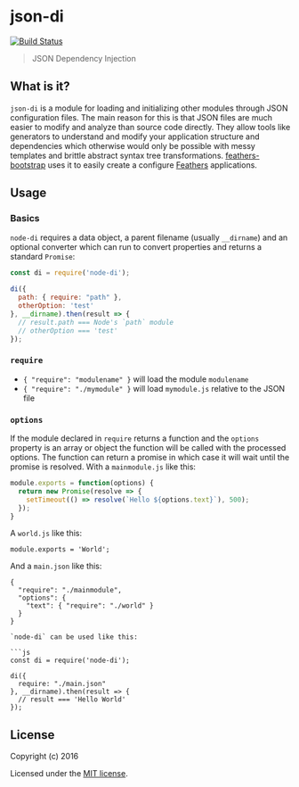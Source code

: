 # json-di

[![Build Status](https://travis-ci.org/daffl/json-di.png?branch=master)](https://travis-ci.org/daffl/json-di)

> JSON Dependency Injection

## What is it?

`json-di` is a module for loading and initializing other modules through JSON configuration files. The main reason for this is that JSON files are much easier to modify and analyze than source code directly. They allow tools like generators to understand and modify your application structure and dependencies which otherwise would only be possible with messy templates and brittle abstract syntax tree transformations. [feathers-bootstrap](https://github.com/feathersjs/feathers-bootstrap) uses it to easily create a configure [Feathers](http://feathersjs.com/) applications.

## Usage

### Basics

`node-di` requires a data object, a parent filename (usually `__dirname`) and an optional converter which can run to convert properties and returns a standard `Promise`:

```js
const di = require('node-di');

di({
  path: { require: "path" },
  otherOption: 'test'
}, __dirname).then(result => {
  // result.path === Node's `path` module
  // otherOption === 'test'
});
```

### `require`

- `{ "require": "modulename" }` will load the module `modulename`
- `{ "require": "./mymodule" }` will load `mymodule.js` relative to the JSON file

### `options`

If the module declared in `require` returns a function and the `options` property is an array or object the function will be called with the processed options. The function can return a promise in which case it will wait until the promise is resolved. With a `mainmodule.js` like this:

```js
module.exports = function(options) {
  return new Promise(resolve => {
    setTimeout(() => resolve(`Hello ${options.text}`), 500);
  });
}
```

A `world.js` like this:

```
module.exports = 'World';
```

And a `main.json` like this:

```
{
  "require": "./mainmodule",
  "options": {
    "text": { "require": "./world" }
  }
}

`node-di` can be used like this:

```js
const di = require('node-di');

di({
  require: "./main.json"
}, __dirname).then(result => {
  // result === 'Hello World'
});
```

## License

Copyright (c) 2016

Licensed under the [MIT license](LICENSE).
